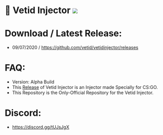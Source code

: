 # 🔮 Vetid Injector ![](https://img.shields.io/badge/CSGO-WINDOWS-green)

# Download / Latest Release:
* 09/07/2020 / https://github.com/vetid/vetidinjector/releases

# FAQ:
* Version: Alpha Build
* This [Release](https://github.com/vetid/vetidinjector/releases "Release") of Vetid Injector is an Injector made Specially for CS:GO.
* This Repository is the Only-Official Repository for the Vetid Injector.

# Discord:
* https://discord.gg/tUJsJgX


